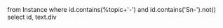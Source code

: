 <fql>
from
  Instance
where
  id.contains(%topic+'-') and id.contains('Sn-').not()
select
  id, text.div
</fql>

<script>
$(document).ready(function () {
    const queryString = window.location.search || "?version=current";

    // Detect if we're in unpublished preview mode (i.e., using .page.md links)
    const isUnpublished = window.location.search.includes("version=current");
    const pageSuffix = isUnpublished ? ".page.md" : "";

    // Convert {{guide-title}} into a URL-safe format
    const guideTitleUrl = "{{guide-title}}"
        .replace(/[^a-zA-Z0-9 ]/g, "")
        .replace(/\s+/g, "-");

    function processExamplesTable() {
        const $examplesTab = $("#examples.tabcontent");
        const $table = $examplesTab.find("table.table-bordered");

        if ($table.length === 0) return;

        // Remove table header
        $table.find("thead").remove();

        $table.find("tbody tr").each(function () {
            const $cells = $(this).find("td");
            if ($cells.length === 0) return;

            const $resourceCell = $cells.eq(0);
            const resourceName = $resourceCell.text().trim();

            if (!resourceName || resourceName.toLowerCase() === "coding") return;

            const baseResource = resourceName.split(".")[0];
            const isExtension = baseResource.toLowerCase().includes("extension");
            const subPath = isExtension ? "extension-examples" : "profile-examples";

            const url = `https://simplifier.net/guide/${guideTitleUrl}/home/examples/${subPath}/${baseResource}${pageSuffix}${queryString}`;
            $resourceCell.html(`<a href="${url}" target="_blank">${resourceName}</a>`);
        });
    }

    // Process immediately
    processExamplesTable();

    // Hook into tab switch to re-process in case content is dynamic
    $('button.tablinks').on('click', function () {
        const targetId = $(this).attr('onclick').match(/'([^']+)'/)[1];
        if (targetId === "examples") {
            setTimeout(processExamplesTable, 50);
        }
    });
});
</script>
